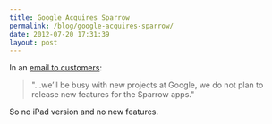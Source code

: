 ```yaml
---
title: Google Acquires Sparrow
permalink: /blog/google-acquires-sparrow/
date: 2012-07-20 17:31:39
layout: post
---
```


In an [email to customers](http://www.theverge.com/2012/7/20/3172222/google-buys-sparrow-mail): 

> "...we’ll be busy with new projects at Google, we do not plan to release new features for the Sparrow apps."

So no iPad version and no new features.